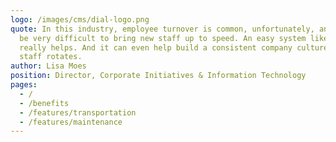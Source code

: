 ```yaml
---
logo: /images/cms/dial-logo.png
quote: In this industry, employee turnover is common, unfortunately, and it can
  be very difficult to bring new staff up to speed. An easy system like this
  really helps. And it can even help build a consistent company culture, even as
  staff rotates.
author: Lisa Moes
position: Director, Corporate Initiatives & Information Technology
pages:
  - /
  - /benefits
  - /features/transportation
  - /features/maintenance
---
```

